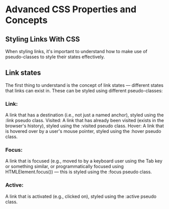 # Advanced CSS Properties and Concepts

## Styling Links With CSS

When styling links, it's important to understand how to make use of pseudo-classes to style their states effectively.

## Link states

The first thing to understand is the concept of link states — different states that links can exist in. These can be styled using different pseudo-classes:

### Link:
A link that has a destination (i.e., not just a named anchor), styled using the :link pseudo class.
Visited: A link that has already been visited (exists in the browser's history), styled using the :visited pseudo class.
Hover: A link that is hovered over by a user's mouse pointer, styled using the :hover pseudo class.

### Focus:
A link that is focused (e.g., moved to by a keyboard user using the Tab key or something similar, or programmatically focused using HTMLElement.focus()) — this is styled using the :focus pseudo class.

### Active: 
A link that is activated (e.g., clicked on), styled using the :active pseudo class.